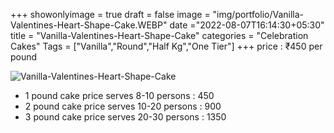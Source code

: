 +++
showonlyimage = true
draft = false
image = "img/portfolio/Vanilla-Valentines-Heart-Shape-Cake.WEBP"
date ="2022-08-07T16:14:30+05:30"
title = "Vanilla-Valentines-Heart-Shape-Cake"
categories = "Celebration Cakes"
Tags = ["Vanilla","Round","Half Kg","One Tier"]
+++
price : ₹450 per pound
<!--more-->
![Vanilla-Valentines-Heart-Shape-Cake](/img/portfolio/Vanilla-Valentines-Heart-Shape-Cake.WEBP)
* 1 pound cake price serves 8-10 persons : 450
* 2 pound cake price serves 10-20 persons : 900
* 3 pound cake price serves 20-30 persons : 1350

